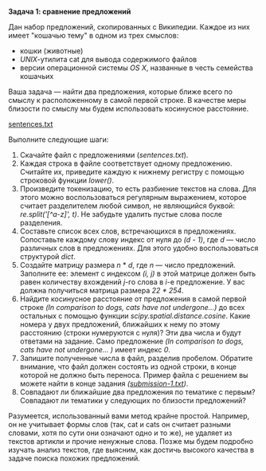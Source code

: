 **Задача 1: сравнение предложений**

Дан набор предложений, скопированных с Википедии. Каждое из них имеет "кошачью тему" в одном из трех смыслов:

* кошки (животные)
* *UNIX*-утилита cat для вывода содержимого файлов
* версии операционной системы *OS X*, названные в честь семейства кошачьих

Ваша задача — найти два предложения, которые ближе всего по смыслу к расположенному в самой первой строке. В качестве меры близости по смыслу мы будем использовать косинусное расстояние.

[sentences.txt]()

Выполните следующие шаги:

1. Скачайте файл с предложениями (*sentences.txt*).
2. Каждая строка в файле соответствует одному предложению. Считайте их, приведите каждую к нижнему регистру с помощью строковой функции *lower()*.
3. Произведите токенизацию, то есть разбиение текстов на слова. Для этого можно воспользоваться регулярным выражением, которое считает разделителем любой символ, не являющийся буквой: *re.split('[^a-z]', t)*. Не забудьте удалить пустые слова после разделения.
4. Составьте список всех слов, встречающихся в предложениях. Сопоставьте каждому слову индекс от нуля до *(d - 1)*, где *d* — число различных слов в предложениях. Для этого удобно воспользоваться структурой *dict*.
5. Создайте матрицу размера *n* * *d*, где *n* — число предложений. Заполните ее: элемент с индексом *(i, j)* в этой матрице должен быть равен количеству вхождений *j*-го слова в *i*-е предложение. У вас должна получиться матрица размера *22 * 254*.
6. Найдите косинусное расстояние от предложения в самой первой строке *(In comparison to dogs, cats have not undergone...)* до всех остальных с помощью функции *scipy.spatial.distance.cosine*. Какие номера у двух предложений, ближайших к нему по этому расстоянию (строки нумеруются с нуля)? Эти два числа и будут ответами на задание. Само предложение *(In comparison to dogs, cats have not undergone... )* имеет индекс *0*.
7. Запишите полученные числа в файл, разделив пробелом. Обратите внимание, что файл должен состоять из одной строки, в конце которой не должно быть переноса. Пример файла с решением вы можете найти в конце задания *([submission-1.txt]())*.
8. Совпадают ли ближайшие два предложения по тематике с первым? Совпадают ли тематики у следующих по близости предложений?

Разумеется, использованный вами метод крайне простой. Например, он не учитывает формы слов (так, cat и cats он считает разными словами, хотя по сути они означают одно и то же), не удаляет из текстов артикли и прочие ненужные слова. Позже мы будем подробно изучать анализ текстов, где выясним, как достичь высокого качества в задаче поиска похожих предложений.